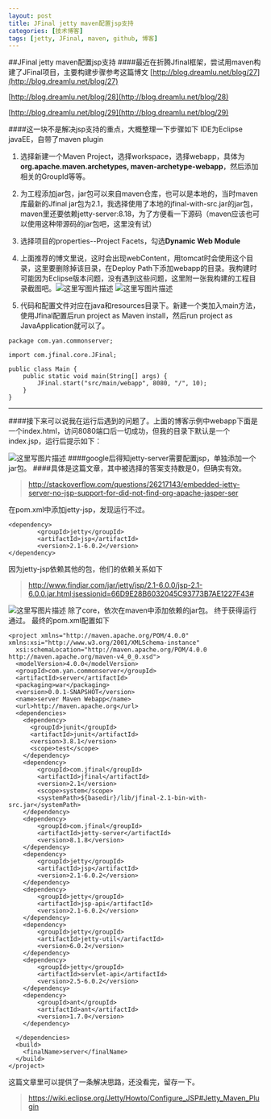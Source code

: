 ```yaml
---
layout: post
title: JFinal jetty maven配置jsp支持
categories: [技术博客]
tags: [jetty, JFinal, maven, github, 博客]
---
```


##JFinal jetty maven配置jsp支持
####最近在折腾Jfinal框架，尝试用maven构建了JFinal项目，主要构建步骤参考这篇博文
[http://blog.dreamlu.net/blog/27](http://blog.dreamlu.net/blog/27)

[http://blog.dreamlu.net/blog/28](http://blog.dreamlu.net/blog/28)

[http://blog.dreamlu.net/blog/29](http://blog.dreamlu.net/blog/29)

####这一块不是解决jsp支持的重点，大概整理一下步骤如下
IDE为Eclipse javaEE，自带了maven plugin

 1. 选择新建一个Maven Project，选择workspace，选择webapp，具体为**org.apache.maven.archetypes, maven-archetype-webapp**，然后添加相关的GroupId等等。
 2. 为工程添加jar包，jar包可以来自maven仓库，也可以是本地的，当时maven库最新的Jfinal jar包为2.1，我选择使用了本地的jfinal-with-src.jar的jar包，maven里还要依赖jetty-server:8.18，为了方便看一下源码（maven应该也可以使用这种带源码的jar包吧，这里没有试）
 3. 选择项目的properties--Project Facets，勾选**Dynamic Web Module**
 4. 上面推荐的博文里说，这时会出现webContent，用tomcat时会使用这个目录，这里要删除掉该目录，在Deploy Path下添加webapp的目录。我构建时可能因为Eclipse版本问题，没有遇到这些问题，这里附一张我构建的工程目录截图吧。![这里写图片描述](http://img.blog.csdn.net/20160115132921100)
 ![这里写图片描述](http://img.blog.csdn.net/20160115132949632)
 
 5. 代码和配置文件对应在java和resources目录下。新建一个类加入main方法，使用Jfinal配置后run project as Maven install，然后run project as JavaApplication就可以了。
 

```
package com.yan.commonserver;

import com.jfinal.core.JFinal;

public class Main {
	public static void main(String[] args) {
		JFinal.start("src/main/webapp", 8080, "/", 10);
	}
}

```


----------
####接下来可以说我在运行后遇到的问题了。上面的博客示例中webapp下面是一个index.html，访问8080端口后一切成功，但我的目录下默认是一个index.jsp，运行后提示如下：

![这里写图片描述](http://img.blog.csdn.net/20160115133722550)
####google后得知jetty-server需要配置jsp，单独添加一个jar包。
####具体是这篇文章，其中被选择的答案支持数是0，但确实有效。
> http://stackoverflow.com/questions/26217143/embedded-jetty-server-no-jsp-support-for-did-not-find-org-apache-jasper-ser

在pom.xml中添加jetty-jsp，发现运行不过。

```
<dependency>
    	<groupId>jetty</groupId>
    	<artifactId>jsp</artifactId>
    	<version>2.1-6.0.2</version>
</dependency>
```
因为jetty-jsp依赖其他的包，他们的依赖关系如下

> http://www.findjar.com/jar/jetty/jsp/2.1-6.0.0/jsp-2.1-6.0.0.jar.html;jsessionid=66D9E28B6032045C93773B7AE1227F43#

![这里写图片描述](http://img.blog.csdn.net/20160115134256544)
除了core，依次在maven中添加依赖的jar包。
终于获得运行通过。
最终的pom.xml配置如下

```
<project xmlns="http://maven.apache.org/POM/4.0.0" xmlns:xsi="http://www.w3.org/2001/XMLSchema-instance"
  xsi:schemaLocation="http://maven.apache.org/POM/4.0.0 http://maven.apache.org/maven-v4_0_0.xsd">
  <modelVersion>4.0.0</modelVersion>
  <groupId>com.yan.commonserver</groupId>
  <artifactId>server</artifactId>
  <packaging>war</packaging>
  <version>0.0.1-SNAPSHOT</version>
  <name>server Maven Webapp</name>
  <url>http://maven.apache.org</url>
  <dependencies>
    <dependency>
      <groupId>junit</groupId>
      <artifactId>junit</artifactId>
      <version>3.8.1</version>
      <scope>test</scope>
    </dependency>
    <dependency>
    	<groupId>com.jfinal</groupId>
    	<artifactId>jfinal</artifactId>
    	<version>2.1</version>
    	<scope>system</scope>
    	<systemPath>${basedir}/lib/jfinal-2.1-bin-with-src.jar</systemPath>
    </dependency>
    <dependency>
    	<groupId>com.jfinal</groupId>
    	<artifactId>jetty-server</artifactId>
    	<version>8.1.8</version>
    </dependency>
    <dependency>
    	<groupId>jetty</groupId>
    	<artifactId>jsp</artifactId>
    	<version>2.1-6.0.2</version>
    </dependency>
    <dependency>
    	<groupId>jetty</groupId>
    	<artifactId>jsp-api</artifactId>
    	<version>2.1-6.0.2</version>
    </dependency>
    <dependency>
    	<groupId>jetty</groupId>
    	<artifactId>jetty-util</artifactId>
    	<version>6.0.2</version>
    </dependency>
    <dependency>
    	<groupId>jetty</groupId>
    	<artifactId>servlet-api</artifactId>
    	<version>2.5-6.0.2</version>
    </dependency>
    <dependency>
    	<groupId>ant</groupId>
    	<artifactId>ant</artifactId>
    	<version>1.7.0</version>
    </dependency>
    
  </dependencies>
  <build>
    <finalName>server</finalName>
  </build>
</project>

```
这篇文章里可以提供了一条解决思路，还没看完，留存一下。

> https://wiki.eclipse.org/Jetty/Howto/Configure_JSP#Jetty_Maven_Plugin